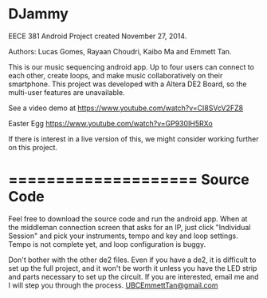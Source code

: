 DJammy
====================

EECE 381 Android Project created November 27, 2014.

Authors: Lucas Gomes, Rayaan Choudri, Kaibo Ma and Emmett Tan.

This is our music sequencing android app. Up to four users can connect to each other, create loops,  and make music collaboratively on their smartphone. This project was developed with a Altera DE2 Board, so the multi-user features are unavailable. 

See a video demo at https://www.youtube.com/watch?v=CI8SVcV2FZ8 

Easter Egg https://www.youtube.com/watch?v=GP930IH5RXo

If there is interest in a live version of this, we might consider working further on this project.


====================
Source Code
====================

Feel free to download the source code and run the android app. When at the middleman connection screen that asks for an IP, just click "Individual Session" and pick your instruments, tempo and key and loop settings. Tempo is not complete yet, and loop configuration is buggy. 

Don't bother with the other de2 files. Even if you have a de2, it is difficult to set up the full project, and it won't be worth it unless you have the LED strip and parts necessary to set up the circuit. If you are interested, email me and I will step you through the process. UBCEmmettTan@gmail.com